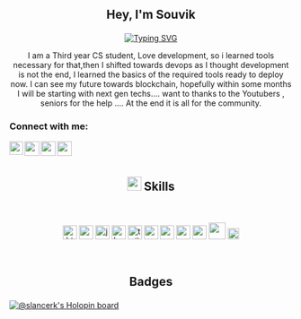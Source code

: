 ## <p align='center'>Hey, I'm Souvik <p/>


<p align='center'>
<a href="https://git.io/typing-svg" align='center'><img src="https://readme-typing-svg.demolab.com?font=Fira+Code&pause=1000&color=0FF700&center=true&vCenter=true&width=435&lines=DEVOPS+ENGINEER;FREELANCER" alt="Typing SVG" /></a>
</p>

<p align='center'>I am a Third year CS student, Love development, so i learned tools necessary for that,then I shifted towards devops as 
I thought development is not the end, I learned the basics of the required tools ready to deploy now. I can see my future 
towards blockchain, hopefully within some months I will be starting with next gen techs.... 
want to thanks to the Youtubers , seniors for the help .... 
At the end it is all for the community.</p>


<h3 align="left">Connect with me:</h3>
<p align="left">
  
<a href="https://www.linkedin.com/in/souvik-paul-653a291b9/">
  <img align="left" width="24px" src="https://cdn-icons-png.flaticon.com/512/174/174857.png"  />
</a>
<a href="https://twitter.com/Souvikp21570038">
  <img align="left" width="26px" src="https://logodownload.org/wp-content/uploads/2014/09/twitter-logo-6.png" />
</a>

<a href="https://www.instagram.com/slender_singer/">
  <img align="left" width="26px" src="https://upload.wikimedia.org/wikipedia/commons/thumb/a/a5/Instagram_icon.png/1024px-Instagram_icon.png" />
</a>

<a href="mailto:psouvik260@gmail.com">
  <img align="left" width="26px" src="https://cdn-icons-png.flaticon.com/512/281/281769.png" />
</a>


  

<br />
<br />
  
  
## <p align='center'> <img src="https://media2.giphy.com/media/QssGEmpkyEOhBCb7e1/giphy.gif?cid=ecf05e47a0n3gi1bfqntqmob8g9aid1oyj2wr3ds3mg700bl&rid=giphy.gif" width ="25"><b> Skills</b></p>
  
<br>
<p align='center'>
<a margin="10" href="https://developer.mozilla.org/en-US/docs/Web/HTML" target="_blank"><img margin="10px" height="25" src="https://github.com/abdoachhoubi/abdoachhoubi/blob/main/svgs/html.svg" alt="html"></a>
<a margin="10" href="https://developer.mozilla.org/en-US/docs/Web/CSS" target="_blank"><img margin="10px" height="25" src="https://github.com/abdoachhoubi/abdoachhoubi/blob/main/svgs/css.svg" alt="css"></a>
<a margin="10" href="https://developer.mozilla.org/en-US/docs/Web/JavaScript" target="_blank"><img margin="10px" height="25" src="https://github.com/abdoachhoubi/abdoachhoubi/blob/main/svgs/javascript.svg" alt="javascript"></a>
<a margin="10" href="https://getbootstrap.com" target="_blank"><img margin="10px" height="25" src="https://github.com/abdoachhoubi/abdoachhoubi/blob/main/svgs/bootstrap.svg" alt="bootstrap"></a>
<a margin="10" href="https://tailwindcss.com" target="_blank"><img margin="10px" height="25" src="https://github.com/abdoachhoubi/abdoachhoubi/blob/main/svgs/tailwind.svg" alt="tailwind"></a>
<a margin="10" href="https://www.linux.org/" target="_blank"><img margin="10px" height="25" src="https://upload.wikimedia.org/wikipedia/commons/thumb/f/f1/Icons8_flat_linux.svg/1200px-Icons8_flat_linux.svg.png" alt=""></a>
<a margin="10" href="https://hub.docker.com/" target="_blank"><img margin="10px" height="25" src="https://www.docker.com/wp-content/uploads/2022/03/vertical-logo-monochromatic.png" alt=""></a>
<a margin="10" href="https://kubernetes.io/" target="_blank"><img margin="10px" height="25" src="https://upload.wikimedia.org/wikipedia/commons/3/39/Kubernetes_logo_without_workmark.svg" alt=""></a>
<a margin="10" href="https://www.mysql.com/" target="_blank"><img margin="10px" height="25" src="https://1000logos.net/wp-content/uploads/2020/08/MySQL-Logo.png" alt=""></a>
<a margin="10" href="https://www.ansible.com/" target="_blank"><img margin="10px" height="30" src="https://upload.wikimedia.org/wikipedia/commons/2/24/Ansible_logo.svg" alt=""></a>  
<a margin="10" href="https://aws.amazon.com/" target="_blank"><img margin="10px" height="20" src="https://upload.wikimedia.org/wikipedia/commons/9/93/Amazon_Web_Services_Logo.svg" alt=""></a>   
  
  
</p>

<br>

## <p align='center' > Badges</p>
  
  
  [![@slancerk's Holopin board](https://holopin.me/slancerk)](https://holopin.io/@slancerk)
